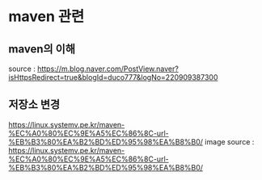 # maven 관련
## maven의 이해
source : https://m.blog.naver.com/PostView.naver?isHttpsRedirect=true&blogId=duco777&logNo=220909387300 

## 저장소 변경
https://linux.systemv.pe.kr/maven-%EC%A0%80%EC%9E%A5%EC%86%8C-url-%EB%B3%80%EA%B2%BD%ED%95%98%EA%B8%B0/
image source : https://linux.systemv.pe.kr/maven-%EC%A0%80%EC%9E%A5%EC%86%8C-url-%EB%B3%80%EA%B2%BD%ED%95%98%EA%B8%B0/
